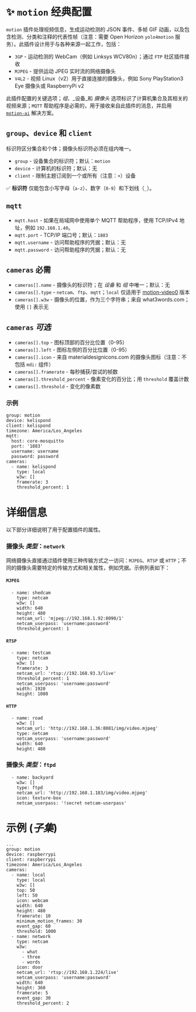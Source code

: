# ✨ `motion` 经典配置
`motion` 插件处理视频信息，生成运动检测的 JSON 事件、多帧 GIF 动画，以及包含检测、分类和注释的代表性帧（注意：需要 Open Horizon `yolo4motion` 服务）。此插件设计用于与各种来源一起工作，包括：

+ `3GP` - 运动检测的 WebCam（例如 Linksys WCV80n）；通过 `FTP` 社区插件接收
+ `MJPEG` - 提供运动 JPEG 实时流的网络摄像头
+ `V4L2` - 视频 Linux（v2）用于直接连接的摄像头，例如 Sony PlayStation3 Eye 摄像头或 RaspberryPi v2

此插件配置的关键选项；_组_、_设备_和 _摄像头_ 选项标识了计算机集合及其相关的视频来源；`MQTT` 帮助程序是必需的，用于接收来自此插件的消息，并启用 [`motion-ai`](http://github.com/dcmartin/motion-ai) 解决方案。

## `group`、`device` 和 `client`
标识符区分集合和个体；摄像头标识符必须在组内唯一。

+ `group` - 设备集合的标识符；默认：`motion`
+ `device` - 计算机的标识符；默认：无
+ `client` - 限制主题订阅到一个或所有（注意：`+`）设备

✅ **标识符** 仅能包含小写字母（`a-z`）、数字（`0-9`）和下划线（`_`）。

## `mqtt`
+ `mqtt.host` - 如果在局域网中使用单个 MQTT 帮助程序，使用 TCP/IPv4 地址，例如 `192.168.1.40`。
+ `mqtt.port` - TCP/IP 端口号；默认：`1883`
+ `mqtt.username` - 访问帮助程序的凭据；默认：无
+ `mqtt.password` - 访问帮助程序的凭据；默认：无

## `cameras` **必需**
+ `cameras[].name` - 摄像头的标识符；在 _设备_ 和 _组_ 中唯一；默认：无
+ `cameras[].type` - `netcam`、`ftp`、`mqtt`；`local` 仅适用于 [motion-video0](http://github.com/dcmartin/addon-motion-video) 版本
+ `cameras[].w3w` - 摄像头的位置，作为三个字符串；来自 what3words.com；使用 `[]` 表示无

## `cameras` _可选_
+ `cameras[].top` - 图标顶部的百分比位置（0-95）
+ `cameras[].left` - 图标左侧的百分比位置（0-95）
+ `cameras[].icon` - 来自 materialdesignicons.com 的摄像头图标（注意：不包括 `mdi:` 组件）
+ `cameras[].framerate` - 每秒捕获/尝试的帧数
+ `cameras[].threshold_percent` - 像素变化的百分比；用 `threshold` 覆盖计数
+ `cameras[].threshold` - 变化的像素数

### 示例
```
group: motion
device: kelispond
client: kelispond
timezone: America/Los_Angeles
mqtt:
  host: core-mosquitto
  port: '1883'
  username: username
  password: password
cameras:
  - name: kelispond
    type: local
    w3w: []
    framerate: 3
    threshold_percent: 1
```

# 详细信息
以下部分详细说明了用于配置插件的属性。

### 摄像头 _类型_：`network`
网络摄像头直接通过插件使用三种传输方式之一访问：`MJPEG`、`RTSP` 或 `HTTP`；不同的摄像头需要特定的传输方式和相关属性，例如凭据。示例列表如下：

#### `MJPEG`
```
  - name: shedcam
    type: netcam
    w3w: []
    width: 640
    height: 480
    netcam_url: 'mjpeg://192.168.1.92:8090/1'
    netcam_userpass: 'username:password'
    threshold_percent: 1
```

#### `RTSP`
```
  - name: testcam
    type: netcam
    w3w: []
    framerate: 3
    netcam_url: 'rtsp://192.168.93.3/live'
    threshold_percent: 1
    netcam_userpass: 'username:password'
    width: 1920
    height: 1080
```

#### `HTTP`
```
  - name: road
    w3w: []
    netcam_url: 'http://192.168.1.36:8081/img/video.mjpeg'
    type: netcam
    netcam_userpass: 'username:password'
    width: 640
    height: 480
```

### 摄像头 _类型_：`ftpd`

```
  - name: backyard
    w3w: []
    type: ftpd
    netcam_url: 'http://192.168.1.183/img/video.mjpeg'
    icon: texture-box
    netcam_userpass: '!secret netcam-userpass'
```

# 示例 (_子集_)

```
...
group: motion
device: raspberrypi
client: raspberrypi
timezone: America/Los_Angeles
cameras:
  - name: local
    type: local
    w3w: []
    top: 50
    left: 50
    icon: webcam
    width: 640
    height: 480
    framerate: 10
    minimum_motion_frames: 30
    event_gap: 60
    threshold: 1000
  - name: network
    type: netcam
    w3w:
      - what
      - three
      - words
    icon: door
    netcam_url: 'rtsp://192.168.1.224/live'
    netcam_userpass: 'username:password'
    width: 640
    height: 360
    framerate: 5
    event_gap: 30
    threshold_percent: 2